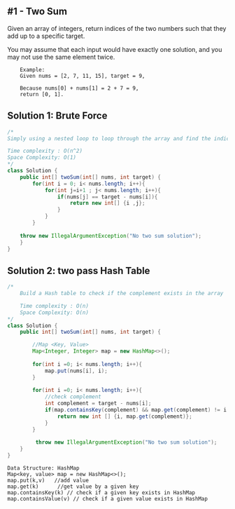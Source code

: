 ## #1 - Two Sum
Given an array of integers, return indices of the two numbers such that they add up to a specific target.

You may assume that each input would have exactly one solution, and you may not use the same element twice.
```
    Example:
    Given nums = [2, 7, 11, 15], target = 9,

    Because nums[0] + nums[1] = 2 + 7 = 9,
    return [0, 1].
```

## Solution 1: Brute Force
```Java
/*
Simply using a nested loop to loop through the array and find the indices

Time complexity : O(n^2) 
Space Complexity: O(1)
*/
class Solution {
    public int[] twoSum(int[] nums, int target) {
        for(int i = 0; i< nums.length; i++){
            for(int j=i+1 ; j< nums.length; i++){
                if(nums[j] == target - nums[i]){
                    return new int[] {i ,j};
                }
            }
        }
        
    throw new IllegalArgumentException("No two sum solution");
    }
}
```

## Solution 2: two pass Hash Table
```Java
/*
    Build a Hash table to check if the complement exists in the array

    Time complexity : O(n) 
    Space Complexity: O(n)
*/
class Solution {
    public int[] twoSum(int[] nums, int target) {

        //Map <Key, Value>
        Map<Integer, Integer> map = new HashMap<>();
        
        for(int i =0; i< nums.length; i++){
            map.put(nums[i], i);
        }
        
        for(int i =0; i< nums.length; i++){
            //check complement
            int complement = target - nums[i];
            if(map.containsKey(complement) && map.get(complement) != i ){
                return new int [] {i, map.get(complement)};
            }
        }
        
         throw new IllegalArgumentException("No two sum solution");
    }
}

```
```
Data Structure: HashMap 
Map<key, value> map = new HashMap<>();
map.put(k,v)   //add value 
map.get(k)      //get value by a given key
map.containsKey(k) // check if a given key exists in HashMap
map.containsValue(v) // check if a given value exists in HashMap
```




